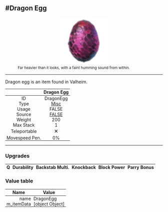 <meta property="og:title" content="Dragon Egg - MoreValheim" /><meta property="og:type" content="website" /><meta property="og:image" content="/assets/dragon_egg.png" /><meta property="og:description" content="Dragon Egg is an item found in Valheim." /><meta name="theme-color" content="#546D78"><meta name="twitter:card" content="summary_large_image">
#Dragon Egg
-------------
<style>img {width:20px;}.tb {width:150px;display: block;margin-left: auto;margin-right: auto;}</style>

<style>.md-typeset table:not([class]) th:not([align]) {min-width:unset!important;}</style>
<style>td{padding:0em 0.3em!important;text-align:center!important;border-left:.05rem solid var(--md-default-fg-color--lightest)}</style>

<style>th{padding:0.1em 0.3em!important;text-align:center!important;font-weight:bold}</style>

<style>pre{text-align:right!important}</style>
<style>table tr td:first-child {border-left: 0;};</style>

<figure><img src="/assets/dragon_egg.png" class="tb" /><figcaption><small>Far heavier than it looks, with a faint humming sound from within.</small></figcaption></figure>

-------------

Dragon egg is an item found in Valheim.

|        | Dragon Egg              |
| ----------- | ------------------------------------ |
| ID |DragonEgg
| Type | [Misc](../../types/misc)
| Usage | FALSE<br>
| Source | [FALSE](../../items/false)
| Weight | 200 |
| Max Stack | 1 |
| Teleportable | 🗙
| Movespeed Pen. | 0%


-------------

### Upgrades
| Q | Durability | Backstab Multi. | Knockback | Block Power | Parry Bonus
| - | - | - | - | - | - 


### Value table
| Name | Value
| - | - |
| <div style="text-align:right">name</div> | <div style="text-align:left">DragonEgg</div> | 
| <div style="text-align:right">m_itemData</div> | <div style="text-align:left">[object Object]</div> | 